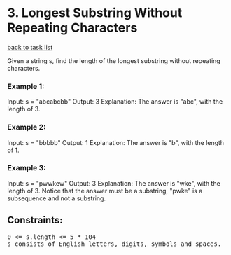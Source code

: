 # 3. Longest Substring Without Repeating Characters
[back to task list](../README.md#sliding-window)

Given a string s, find the length of the longest
substring
without repeating characters.

### Example 1:
Input: s = "abcabcbb"
Output: 3
Explanation: The answer is "abc", with the length of 3.

### Example 2:
Input: s = "bbbbb"
Output: 1
Explanation: The answer is "b", with the length of 1.

### Example 3:
Input: s = "pwwkew"
Output: 3
Explanation: The answer is "wke", with the length of 3.
Notice that the answer must be a substring, "pwke" is a subsequence and not a substring.


## Constraints:
<pre>
0 <= s.length <= 5 * 104
s consists of English letters, digits, symbols and spaces.
</pre>